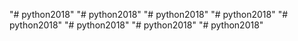"# python2018" 
"# python2018" 
"# python2018" 
"# python2018" 
"# python2018" 
"# python2018" 
"# python2018" 
"# python2018" 
